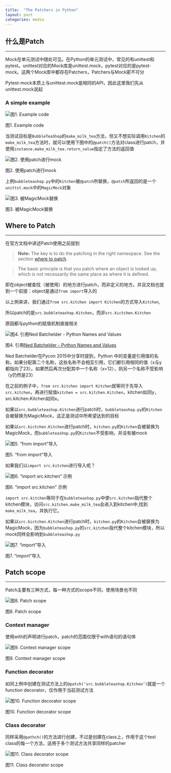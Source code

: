 ```yaml
---
title:  "The Patchers in Python"
layout: post
categories: media
---
```


## 什么是Patch

---

Mock在单元测试中随处可见。在Python的单元测试中，常见的有unittest和pytest。unittest对应的Mock库是unittest.mock，pytest对应的是pytest-mock。这两个Mock库中都存在Patchers，Patchers与Mock密不可分

Pytest-mock本质上与unittest.mock是相同的API，因此这里我们先从unittest.mock说起

### A simple example

![图1. Example code](https://lh6.googleusercontent.com/Gm-L7UhOQmRbqnlAeKwRV7Vgx8SAdM8gAFJ2nEJREbkL3nmuNsB9YROIYEIqR2G8-GEB-wXXbVnxYO1NsP4Z0zokzvNQ0TnqkygVaJVrtuBKiNCIfsEl5Tq1Hub-Lq9omrUaV8W3)

图1. Example code

当测试目标是`BubbleTeaShop`的`make_milk_tea`方法，但又不想实际调用`Kitchen`的`make_milk_tea`方法时，就可以使用下图中的`@patch()`方法对class进行patch，并使用`instance.make_milk_tea.return_value`指定了方法的返回值

![图2. 使用patch进行mock](https://lh3.googleusercontent.com/RkBu9Zvaaqw7U1gnx4Y6WhCLWMElTzJ5BKaS8gX9KeuwekO1iVtE4MEeeSm_IB1aSmZW3y2UqRBLrrzW7CE_3XoaRXpuyyN--WKXq7N_PIw0B73F4RFKEMXlBTqx7eR33TC5nAfh)

图2. 使用patch进行mock

上例`bubbleteashop.py`中的`Kitchen`被`@patch`所替换，`@patch`所返回的是一个`unittst.mock`中的`MagicMock`对象

![图3. 被MagicMock替换](https://lh4.googleusercontent.com/UwP7-utvazXw4iKuIenLGvOGPMQLudQnixrsiCRbYOdFbBYwQdTludRJC4m9sKcOxQHP7pKG4KgWWRT6xes8tPBYPdNhFa_-c23SM2GXr6PvtOzhwiLSTRrQxA0BLVdu6tD5cFaO)

图3. 被MagicMock替换

## Where to Patch

---

在官方文档中讲述Patch使用之前提到

> **Note:** The key is to do the patching in the right namespace. See the section [where to patch](https://docs.python.org/3/library/unittest.mock.html#id6).
> 

> The basic principle is that you patch where an object is looked up, which is not necessarily the same place as where it is defined.
> 

即在object被查找（被使用）的地方进行patch，而非定义的地方。并且文档也提到一个前提：object是通过`from import`导入的

以上例来讲，我们通过`from src.kitchen import Kitchen`的方式导入`Kitchen`,

所以patch的是`src.bubbleteashop.Kitchen`，而非`src.kictchen.Kitchen`

原因都与python的赋值机制直接相关

![图4. 引用[Ned Batchelder - Python Names and Values](https://nedbatchelder.com/text/names1.html)](https://lh6.googleusercontent.com/unT9nJaXYLL-KUfYxRdFMa9G2gj-zJ3768PPelwT5JuR8LJtA0GmCq06BI8k994gCHSnEuzk0ES1QjyGHVCVNdMlb16sHux3ggqoWlQnoN60PG_SL_04xqiZAx_tQaSM3DZe3LNn)

图4. 引用[Ned Batchelder - Python Names and Values](https://nedbatchelder.com/text/names1.html)

Ned Batchelder在Pycon 2015中分享时提到，Python 中的变量是引用值的名称。如果分配第二个名称，这些名称不会相互引用，它们都引用相同的值（x与y都指向了23）。如果然后再次分配其中一个名称（x=12），则另一个名称不受影响（y仍然是23）

在之前的例子中，`from src.kitchen import Kitchen`就等同于先导入`src.kitchen`，再进行赋值`kitchen = src.kitchen.Kitchen`，kitchen如同y，src.kitchen.Kitchen如同x。

如果以`src.bubbleteashop.Kitchen`进行patch时，`bubbleteashop.py`的`Kitchen`会被替换为MagicMock，这正是测试中所希望达到的目标

如果以`src.kictchen.Kitchen`进行patch时，`kitchen.py`的`Kitchen`会被替换为MagicMock，而`bubbleteashop.py`的`Kitchen`不受影响，并没有被mock

![图5. “from import”导入](https://lh4.googleusercontent.com/EXFoa7diKDyOHA_STBhVjraKCSXXtrRzdmbJzXnZ7O02ryEcGDietib5OJSLcPDBd355YNjcmPQM-8lcLDuhsepZq9LWEPZfBDq3LKGY9wTNpdbyAW3wgSTiPSdVm3O4EHPGCnPG)

图5. “from import”导入

如果我们以`import src.kitchen`进行导入呢？

![图6. “import src.kitchen” 示例](https://lh4.googleusercontent.com/LphYx2h5_Uz7GeZOERPfKSNowBf1Db7Eu1-cO6Cx3t98k6RhjP2Q7zcWSNMoOB_82Jtwv-ekKnx1uN-XzFjNp201PWKWhzkFBloF83spaUzMx6JZucM_JbMyymrgLDWHIF_AsMsr)

图6. “import src.kitchen” 示例

`import src.kitchen`等同于在`bubbleteashop.py`中使`src.kitchen`指代整个kitchen模块，访问`src.kitchen.make_milk_tea`会进入到kitchen中,找到`make_milk_tea`，并执行它。

如果以`src.kictchen.Kitchen`进行patch时，`kitchen.py`的`Kitchen`会被替换为MagicMock，因为`bubbleteashop.py`的`src.kitchen`指代整个kitchen模块，所以mock同样会影响到`bubbleteashop.py`

![图7. “import”导入](https://lh3.googleusercontent.com/E3ZPM-EYew590CNR3YTTlb0rXMLVxiAHCWIBS3WmPIIMxt4FLW3Sr6twkJnDPfYxQtQr2kY-hFmOgAesPz3TuNK10C4SkK6KLYUKayK4kn_DguFi6rm28AhzUwluL0wIDjjBMjVS)

图7. “import”导入

## Patch scope

---

Patch主要有三种方式，每一种方式的scope不同，使用场景也不同

![图8. Patch scope](https://lh5.googleusercontent.com/WuM3NunSa9NEbQIj-Qpr4hfTvyPER2XBpkdGTvAlXgKGw-EAMKcD0_N-pv9ofwQMdSF_hBkfxl4bGGv5GCfaHt8mV_Lu4tV__qGmit74le041GlCMR9A__z3o-6MzmUwtNpLONP-)

图8. Patch scope

### Context manager

使用with的声明进行patch，patch的范围仅限于with语句的语句体

![图9. Context manager scope](https://lh3.googleusercontent.com/ZFqU9ElTW4kOUL_NNy5A4mpCwOSCoMB7Mod-CnpKPm2f3jfsgd0uSPbR7kMlSSfw0ftd9_SJMWK9zK-tKI768A7MPcWnXLkLGGVnJkP-OkDzJzGs9RgSqyiZFA9J5pXJWXxBnTeX)

图9. Context manager scope

### Function decorator

如同上例中创建在测试方法上的`@patch(‘src.bubbleteashop.Kitchen’)`就是一个function decorator，仅作用于当前测试方法

![图10. Function decorator scope](https://lh6.googleusercontent.com/p48dN6LRn02rIquL669Mq58UBVzuodYeLhrBpBWrhcO48AzJSH4SIKua-MgNpOySFALrzZqgQFu8N-LViCsfdkq9X0U40VU19I38Xfjj-FQo6nNlkYfW3If2rvvRqHhzFTLezgQD)

图10. Function decorator scope

### Class decorator

同样采用`@pathch()`的方法进行创建，不过是创建在class上，作用于这个test class的每一个方法，适用于多个测试方法共享同样的patcher

![图11. Class decorator scope](https://lh4.googleusercontent.com/mSdXz-v01Yh7iLkf4n92dqtxBjeO-7IWdGAcOJ-ZPjJkIRQCL5bOwAQ_eMZuBL9h9ECUSJB5R-ODPyjl8J4oQOwT-8ISirdUU-YnefHE1EfG6XbWebVisp6LNL-r56FVx5nsJfPQ)

图11. Class decorator scope
